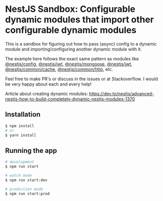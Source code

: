 # NestJS Sandbox: Configurable dynamic modules that import other configurable dynamic modules

This is a sandbox for figuring out how to pass (async) config to a dynamic module and importing/configuring another dynamic module with it.

The example here follows the exact same pattern as modules like [@nestjs/config](https://github.com/nestjs/config/tree/master/lib), [@nestjs/jwt](https://github.com/nestjs/jwt/tree/master/lib), [@nestjs/mongoose](https://github.com/nestjs/mongoose/tree/master/lib), [@nestjs/jwt](https://github.com/nestjs/jwt/tree/master/lib), [@nestjs/common/cache](https://github.com/nestjs/nest/tree/master/packages/common/cache), [@nestjs/common/http](https://github.com/nestjs/nest/tree/master/packages/common/http), etc.

Feel free to make PR's or discuss in the issues or at Stackoverflow. I would be very happy about each and every help!

Article about creating dynamic modules: https://dev.to/nestjs/advanced-nestjs-how-to-build-completely-dynamic-nestjs-modules-1370


## Installation

```bash
$ npm install
# or
$ yarn install
```

## Running the app

```bash
# development
$ npm run start

# watch mode
$ npm run start:dev

# production mode
$ npm run start:prod
```

